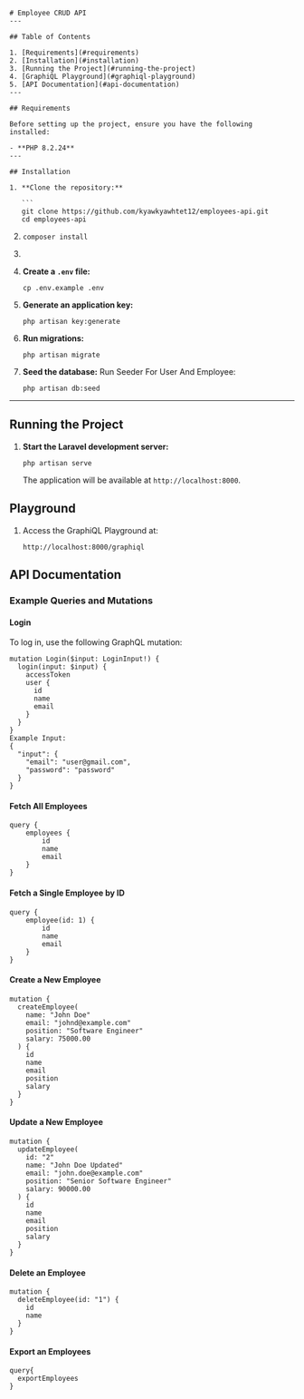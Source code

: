 ````
# Employee CRUD API
---

## Table of Contents

1. [Requirements](#requirements)
2. [Installation](#installation)
3. [Running the Project](#running-the-project)
4. [GraphiQL Playground](#graphiql-playground)
5. [API Documentation](#api-documentation)
---

## Requirements

Before setting up the project, ensure you have the following installed:

- **PHP 8.2.24**
---

## Installation

1. **Clone the repository:**

   ```
   git clone https://github.com/kyawkyawhtet12/employees-api.git
   cd employees-api
````

2.  ```
    composer install
    ```

3.
4.  **Create a `.env` file:**

    ```
    cp .env.example .env
    ```

5.  **Generate an application key:**

    ```
    php artisan key:generate
    ```

6.  **Run migrations:**

    ```
    php artisan migrate
    ```

7.  **Seed the database:**
    Run Seeder For User And Employee:
    ```
    php artisan db:seed
    ```

---

## Running the Project

1. **Start the Laravel development server:**

    ```
    php artisan serve
    ```

    The application will be available at `http://localhost:8000`.

## Playground

1. Access the GraphiQL Playground at:

    ```
    http://localhost:8000/graphiql
    ```

## API Documentation

### Example Queries and Mutations

#### Login

To log in, use the following GraphQL mutation:

```
mutation Login($input: LoginInput!) {
  login(input: $input) {
    accessToken
    user {
      id
      name
      email
    }
  }
}
Example Input:
{
  "input": {
    "email": "user@gmail.com",
    "password": "password"
  }
}

```

#### Fetch All Employees

```
query {
    employees {
        id
        name
        email
    }
}
```

#### Fetch a Single Employee by ID

```
query {
    employee(id: 1) {
        id
        name
        email
    }
}
```

#### Create a New Employee

```
mutation {
  createEmployee(
    name: "John Doe"
    email: "johnd@example.com"
    position: "Software Engineer"
    salary: 75000.00
  ) {
    id
    name
    email
    position
    salary
  }
}
```

#### Update a New Employee

```
mutation {
  updateEmployee(
    id: "2"
    name: "John Doe Updated"
    email: "john.doe@example.com"
    position: "Senior Software Engineer"
    salary: 90000.00
  ) {
    id
    name
    email
    position
    salary
  }
}

```

#### Delete an Employee

```
mutation {
  deleteEmployee(id: "1") {
    id
    name
  }
}

```

#### Export an Employees

```
query{
  exportEmployees
}

```
